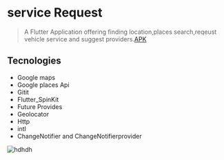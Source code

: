 # service Request
> A Flutter Application offering finding location,places search,reqeust vehicle service and suggest providers.[APK](https://drive.google.com/file/d/1HinFzbry4XKXKvwt118Vb6L5_I2pFMeO/view?usp=sharing)
## Tecnologies
* Google maps
* Google places Api
* Gitit
* Flutter_SpinKit 
* Future Provides
* Geolocator
* Http
* intl 
* ChangeNotifier and ChangeNotifierprovider



![hdhdh](https://github.com/AhmedElbisher/RequestServiceTask/blob/master/images/demo.gif?raw=true)
